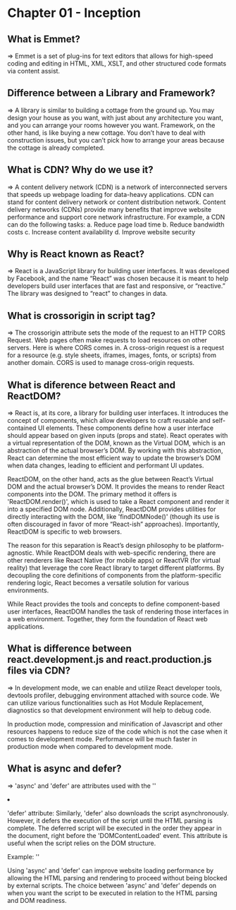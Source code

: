 # Chapter 01 - Inception

## What is Emmet?
=> Emmet is a set of plug-ins for text editors that allows for high-speed coding and editing in HTML, XML, XSLT, and other structured code formats via content assist.

## Difference between a Library and Framework?
=> A library is similar to building a cottage from the ground up. You may design your house as you want, with just about any architecture you want, and you can arrange your rooms however you want. Framework, on the other hand, is like buying a new cottage. You don’t have to deal with construction issues, but you can’t pick how to arrange your areas because the cottage is already completed.

## What is CDN? Why do we use it?
=> A content delivery network (CDN) is a network of interconnected servers that speeds up webpage loading for data-heavy    applications. CDN can stand for content delivery network or content distribution network.
Content delivery networks (CDNs) provide many benefits that improve website performance and support core network infrastructure. For example, a CDN can do the following tasks:
 a. Reduce page load time
 b. Reduce bandwidth costs
 c. Increase content availability
 d. Improve website security

## Why is React known as React?
=> React is a JavaScript library for building user interfaces. It was developed by Facebook, and the name “React” was chosen because it is meant to help developers build user interfaces that are fast and responsive, or “reactive.” The library was designed to “react” to changes in data.

## What is crossorigin in script tag?
=> The crossorigin attribute sets the mode of the request to an HTTP CORS Request. Web pages often make requests to load resources on other servers. Here is where CORS comes in. A cross-origin request is a request for a resource (e.g. style sheets, iframes, images, fonts, or scripts) from another domain. CORS is used to manage cross-origin requests.

## What is diference between React and ReactDOM?
=> React is, at its core, a library for building user interfaces. It introduces the concept of components, which allow developers to craft reusable and self-contained UI elements. These components define how a user interface should appear based on given inputs (props and state). React operates with a virtual representation of the DOM, known as the Virtual DOM, which is an abstraction of the actual browser’s DOM. By working with this abstraction, React can determine the most efficient way to update the browser’s DOM when data changes, leading to efficient and performant UI updates.

ReactDOM, on the other hand, acts as the glue between React’s Virtual DOM and the actual browser’s DOM. It provides the means to render React components into the DOM. The primary method it offers is 'ReactDOM.render()', which is used to take a React component and render it into a specified DOM node. Additionally, ReactDOM provides utilities for directly interacting with the DOM, like 'findDOMNode()' (though its use is often discouraged in favor of more “React-ish” approaches). Importantly, ReactDOM is specific to web browsers.

The reason for this separation is React’s design philosophy to be platform-agnostic. While ReactDOM deals with web-specific rendering, there are other renderers like React Native (for mobile apps) or ReactVR (for virtual reality) that leverage the core React library to target different platforms. By decoupling the core definitions of components from the platform-specific rendering logic, React becomes a versatile solution for various environments.

While React provides the tools and concepts to define component-based user interfaces, ReactDOM handles the task of rendering those interfaces in a web environment. Together, they form the foundation of React web applications.

## What is difference between react.development.js and react.production.js files via CDN?
=> In development mode, we can enable and utilize React developer tools, devtools profiler, debugging environment attached with source code. We can utilize various functionalities such as Hot Module Replacement, diagnostics so that development environment will help to debug code.

In production mode, compression and minification of Javascript and other resources happens to reduce size of the code which is not the case when it comes to development mode. Performance will be much faster in production mode when compared to development mode.

## What is async and defer?
=> 'async' and 'defer' are attributes used with the '<script>' tag in HTML to control the loading and execution of external scripts.

-  'async' attribute:  When you add 'async' to a '<script>' tag, it tells the browser to download the script while continuing to parse the HTML. The script is then executed asynchronously without waiting for the entire script to be downloaded. This means the script doesn't block the HTML parsing and other resources from being fetched and loaded. Once the script is downloaded, it's executed as soon as possible, potentially out of order with respect to other scripts or the HTML content.

   Example: '<script src="example.js" async></script>'

-  'defer' attribute:  Similarly, 'defer' also downloads the script asynchronously. However, it defers the execution of the script until the HTML parsing is complete. The deferred script will be executed in the order they appear in the document, right before the 'DOMContentLoaded' event. This attribute is useful when the script relies on the DOM structure.

   Example: '<script src="example.js" defer></script>'

Using 'async' and 'defer' can improve website loading performance by allowing the HTML parsing and rendering to proceed without being blocked by external scripts. The choice between 'async' and 'defer' depends on when you want the script to be executed in relation to the HTML parsing and DOM readiness.

